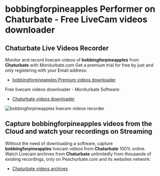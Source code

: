 # bobbingforpineapples Performer on Chaturbate - Free LiveCam videos downloader

## Chaturbate Live Videos Recorder

Monitor and record livecam videos of **bobbingforpineapples** from **Chaturbate** with Moniturbate.com
Get a premium trial for free by just and only registering with your Email address:
* [bobbingforpineapples Premium videos downloader](https://moniturbate.com/request-demo-licence-key.html)

Free livecam videos downloader - Moniturbate Software:
* [Chaturbate videos downloader](https://moniturbate.com/moniturbate-download-software.html)

![bobbingforpineapples livecam videos recorder](https://peachurnet.com/templates/moniturbate-software.png)


## Capture bobbingforpineapples videos from the Cloud and watch your recordings on Streaming

Without the need of downloading a software, capture **bobbingforpineapples** livecam videos from **Chaturbate** 100% online.
Watch Livecam archives from **Chaturbate** unlimitedly from thousands of existing recordings, only on Peachurbate.com and its websites network:
* [Chaturbate videos archives](https://peachurnet.com/)